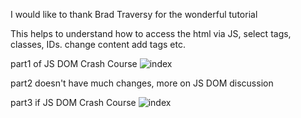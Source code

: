 I would like to thank Brad Traversy for the wonderful tutorial

This helps to understand how to access the html via JS, select tags, classes, IDs. change content add tags etc.

part1 of JS DOM Crash Course
![index](https://user-images.githubusercontent.com/41881269/45147103-c92c6080-b1f6-11e8-9718-9762eabdf401.PNG)

part2 doesn't have much changes, more on JS DOM discussion

part3 if JS DOM Crash Course
![index](https://user-images.githubusercontent.com/41881269/45199482-802fe700-b29e-11e8-8b44-e90bdde6ec18.PNG)